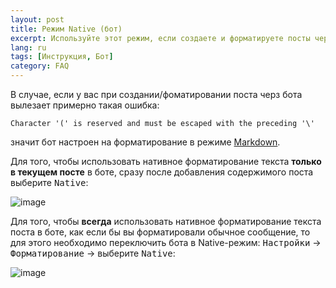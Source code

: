 ```yaml
---
layout: post
title: Режим Native (бот)
excerpt: Используйте этот режим, если создаете и форматируете посты через бота
lang: ru
tags: [Инструкция, Бот]
category: FAQ
---
```


В случае, если у вас при создании/фоматировании поста черз бота вылезает примерно такая ошибка:
```
Character '(' is reserved and must be escaped with the preceding '\'
```
значит бот настроен на форматирование в режиме [Markdown](https://core.telegram.org/bots/api#markdownv2-style).

Для того, чтобы использовать нативное форматирование текста **только в текущем посте** в боте, сразу после добавления содержимого поста выберите <kbd>Native</kbd>:

![image](https://user-images.githubusercontent.com/24430718/164975067-37ce77cc-0db4-414c-a776-6c4eafca9714.png)

Для того, чтобы **всегда** использовать нативное форматирование текста поста в боте, как если бы вы форматировали обычное сообщение, то для этого необходимо переключить бота в Native-режим: <kbd>Настройки</kbd> → <kbd>Форматирование</kbd> → выберите <kbd>Native</kbd>:

![image](https://user-images.githubusercontent.com/24430718/164975146-8e0db81c-30b7-45a9-a4bf-5d34c309d2b7.png)
